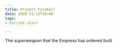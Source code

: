 ```yaml
---
title: Project Fireball
date: 2020-11-12T18:08
tags:
- harriet-starr

---
```


The superweapon that the Empress has ordered built
